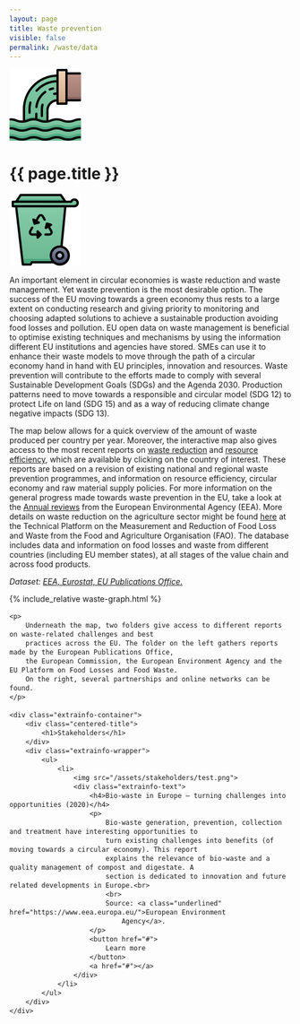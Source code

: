 ```yaml
---
layout: page
title: Waste prevention
visible: false
permalink: /waste/data
---
```


<div>
	<div class="centered-title" onclick="location.href='/waste'" style="cursor: pointer;">
		<img src="/assets/icons/DrawKit-Ecology/Color/Waste.svg">
		<h1>{{ page.title }}</h1>
		<img src="/assets/icons/DrawKit-Ecology/Color/Trash.svg">
	</div>
	<div class="flex-container">
		<p>
			An important element in circular economies is waste reduction and waste management. Yet waste prevention is
			the most desirable option. The success of the EU moving towards a green economy thus rests to a large extent
			on conducting research and giving priority to monitoring and choosing adapted solutions to achieve a
			sustainable production avoiding food losses and pollution. EU open data on waste management is beneficial to
			optimise existing techniques and mechanisms by using the information different EU institutions and agencies
			have stored. SMEs can use it to enhance their waste models to move through the path of a circular economy
			hand in hand with EU principles, innovation and resources. Waste prevention will contribute to the efforts
			made to comply with several Sustainable Development Goals (SDGs) and the Agenda 2030. Production patterns
			need to move towards a responsible and circular model (SDG 12) to protect Life on land (SDG 15) and as a way
			of reducing climate change negative impacts (SDG 13).
		</p>
		<p>
			The map below allows for a quick overview of the amount of waste produced per country per year. Moreover,
			the interactive map also gives access to the most recent reports on
			<a class="underlined" href="https://www.eea.europa.eu/themes/waste/waste-prevention/countries">
				waste reduction</a> and
			<a class="underlined"
				href="https://www.eionet.europa.eu/etcs/etc-wmge/products/country-factsheets-on-resource-efficiency-and-circular-economy-in-europe">
				resource efficiency</a>, which are available by clicking on the country of interest. These reports are
			based on a revision of existing national and regional waste prevention programmes, and information on
			resource efficiency, circular economy and raw material supply policies. For more information on the general
			progress made towards waste prevention in the EU, take a look at the
			<a class="underlined" href="https://www.eea.europa.eu/themes/waste/waste-prevention">
				Annual reviews</a> from the European Environmental Agency (EEA). More details on waste reduction on the
			agriculture sector might be found
			<a class="underlined" href="http://www.fao.org/platform-food-loss-waste/en/">
				here</a> at the Technical Platform on the Measurement and Reduction of Food
			Loss and Waste from the Food and Agriculture Organisation (FAO). The database includes data and information
			on food losses and waste from different countries (including EU member states), at all stages of the value
			chain and across food products.
		</p>
		<p style="font-style: italic;">
			<span>Dataset:
				<a class="underlined" href="#">EEA, Eurostat, EU Publications Office.</a>
			</span>
		</p>
	</div>
	<div style="max-width: 44rem; margin: auto">
		{% include_relative waste-graph.html %}
	</div>

	<p>
		Underneath the map, two folders give access to different reports on waste‐related challenges and best
		practices across the EU. The folder on the left gathers reports made by the European Publications Office,
		the European Commission, the European Environment Agency and the EU Platform on Food Losses and Food Waste.
		On the right, several partnerships and online networks can be found.
	</p>

	<div class="extrainfo-container">
		<div class="centered-title">
			<h1>Stakeholders</h1>
		</div>
		<div class="extrainfo-wrapper">
			<ul>
				<li>
					<img src="/assets/stakeholders/test.png">
					<div class="extrainfo-text">
						<h4>Bio-waste in Europe – turning challenges into opportunities (2020)</h4>
						<p>
							Bio-waste generation, prevention, collection and treatment have interesting opportunities to
							turn existing challenges into benefits (of moving towards a circular economy). This report
							explains the relevance of bio-waste and a quality management of compost and digestate. A
							section is dedicated to innovation and future related developments in Europe.<br>
							<br>
							Source: <a class="underlined" href="https://www.eea.europa.eu/">European Environment
								Agency</a>.
						</p>
						<button href="#">
							Learn more
						</button>
						<a href="#"></a>
					</div>
				</li>
			</ul>
		</div>
	</div>
</div>